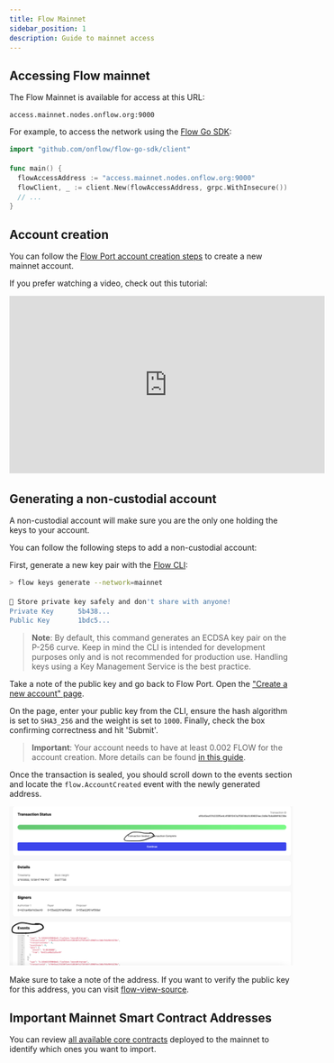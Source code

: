 ```yaml
---
title: Flow Mainnet
sidebar_position: 1
description: Guide to mainnet access
---
```


## Accessing Flow mainnet

The Flow Mainnet is available for access at this URL:

```
access.mainnet.nodes.onflow.org:9000
```

For example, to access the network using the [Flow Go SDK](https://github.com/onflow/flow-go-sdk):

```go
import "github.com/onflow/flow-go-sdk/client"

func main() {
  flowAccessAddress := "access.mainnet.nodes.onflow.org:9000"
  flowClient, _ := client.New(flowAccessAddress, grpc.WithInsecure())
  // ...
}
```

## Account creation

You can follow the [Flow Port account creation steps](../../references/run-and-secure/nodes/flow-port/index.md#blocto) to create a new mainnet account.

If you prefer watching a video, check out this tutorial:

<iframe
  width="560"
  height="315"
  src="https://www.youtube-nocookie.com/embed/vXui7uO4cIQ"
  title="YouTube video player"
  frameborder="0"
  allow="accelerometer; autoplay; clipboard-write; encrypted-media; gyroscope; picture-in-picture"
  allowfullscreen
></iframe>

## Generating a non-custodial account

A non-custodial account will make sure you are the only one holding the keys to your account.

You can follow the following steps to add a non-custodial account:

First, generate a new key pair with the [Flow CLI](https://github.com/onflow/flow-cli):

```sh
> flow keys generate --network=mainnet

🔴️ Store private key safely and don't share with anyone!
Private Key      5b438...
Public Key       1bdc5...
```

> **Note**: By default, this command generates an ECDSA key pair on the P-256 curve. Keep in mind the CLI is intended for development purposes only and is not recommended for production use. Handling keys using a Key Management Service is the best practice.

Take a note of the public key and go back to Flow Port. Open the ["Create a new account" page](https://port.onflow.org/transaction?hash=a0a78aa7821144efd5ebb974bb52ba04609ce76c3863af9d45348db93937cf98&showcode=false&weight=1000&halg=3).

On the page, enter your public key from the CLI, ensure the hash algorithm is set to `SHA3_256` and the weight is set to `1000`. Finally, check the box confirming correctness and hit 'Submit'.

> **Important**: Your account needs to have at least 0.002 FLOW for the account creation. More details can be found [in this guide](../../build/key-concepts/fees.md#storage).

Once the transaction is sealed, you should scroll down to the events section and locate the `flow.AccountCreated` event with the newly generated address.

![flow-port-sealed](port-sealed-tx.png)

Make sure to take a note of the address. If you want to verify the public key for this address, you can visit [flow-view-source](https://flow-view-source.com/).

## Important Mainnet Smart Contract Addresses

You can review [all available core contracts](../../reference/core-contracts/index.md) deployed to the mainnet to identify which ones you want to import.